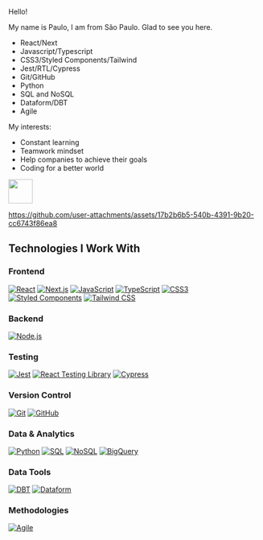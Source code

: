 Hello! 

My name is Paulo, I am from São Paulo. Glad to see you here.

- React/Next
- Javascript/Typescript
- CSS3/Styled Components/Tailwind
- Jest/RTL/Cypress
- Git/GitHub
- Python
- SQL and NoSQL
- Dataform/DBT
- Agile

My interests:
- Constant learning
- Teamwork mindset
- Help companies to achieve their goals
- Coding for a better world


<a href="https://www.linkedin.com/in/paulo-dandrea/" target="_blank">
  <img src="https://i.ibb.co/Kx2GSrT/linkedin.png" width="48px" height="48px">
</a>

https://github.com/user-attachments/assets/17b2b6b5-540b-4391-9b20-cc6743f86ea8

## Technologies I Work With

### Frontend
[![React](https://img.shields.io/badge/React-20232A?style=for-the-badge&logo=react&logoColor=61DAFB)]()
[![Next.js](https://img.shields.io/badge/Next.js-000000?style=for-the-badge&logo=next.js&logoColor=white)]()
[![JavaScript](https://img.shields.io/badge/JavaScript-323330?style=for-the-badge&logo=javascript&logoColor=F7DF1E)]()
[![TypeScript](https://img.shields.io/badge/TypeScript-007ACC?style=for-the-badge&logo=typescript&logoColor=white)]()
[![CSS3](https://img.shields.io/badge/CSS3-1572B6?style=for-the-badge&logo=css3&logoColor=white)]()
[![Styled Components](https://img.shields.io/badge/Styled--Components-DB7093?style=for-the-badge&logo=styled-components&logoColor=white)]()
[![Tailwind CSS](https://img.shields.io/badge/Tailwind_CSS-38B2AC?style=for-the-badge&logo=tailwind-css&logoColor=white)]()

### Backend
[![Node.js](https://img.shields.io/badge/Node.js-43853D?style=for-the-badge&logo=node.js&logoColor=white)]()

### Testing
[![Jest](https://img.shields.io/badge/Jest-C21325?style=for-the-badge&logo=jest&logoColor=white)]()
[![React Testing Library](https://img.shields.io/badge/Testing%20Library-E33332?style=for-the-badge&logo=testing-library&logoColor=white)]()
[![Cypress](https://img.shields.io/badge/Cypress-17202C?style=for-the-badge&logo=cypress&logoColor=white)]()

### Version Control
[![Git](https://img.shields.io/badge/Git-F05032?style=for-the-badge&logo=git&logoColor=white)]()
[![GitHub](https://img.shields.io/badge/GitHub-181717?style=for-the-badge&logo=github&logoColor=white)]()

### Data & Analytics
[![Python](https://img.shields.io/badge/Python-3776AB?style=for-the-badge&logo=python&logoColor=white)]()
[![SQL](https://img.shields.io/badge/SQL-4479A1?style=for-the-badge&logo=mysql&logoColor=white)]()
[![NoSQL](https://img.shields.io/badge/NoSQL-F7B93E?style=for-the-badge&logo=mongodb&logoColor=white)]()
[![BigQuery](https://img.shields.io/badge/BigQuery-4285F4?style=for-the-badge&logo=google-cloud&logoColor=white)]()

### Data Tools
[![DBT](https://img.shields.io/badge/DBT-FF694B?style=for-the-badge&logo=dbt&logoColor=white)]()
[![Dataform](https://img.shields.io/badge/Dataform-00A3E0?style=for-the-badge)]()

### Methodologies
[![Agile](https://img.shields.io/badge/Agile-239120?style=for-the-badge&logo=agile&logoColor=white)]()
